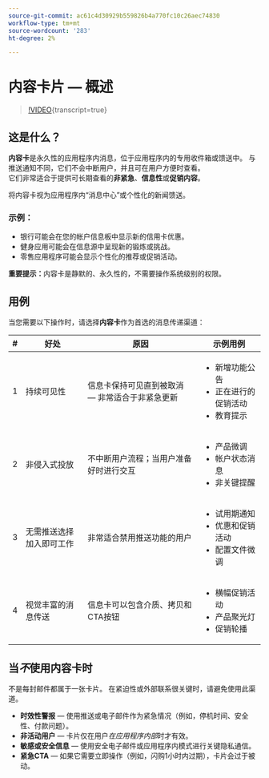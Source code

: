 ```yaml
---
source-git-commit: ac61c4d30929b559826b4a770fc10c26aec74830
workflow-type: tm+mt
source-wordcount: '283'
ht-degree: 2%

---
```

# 内容卡片 — 概述

>[!VIDEO](https://video.tv.adobe.com/v/3458224/?learn=on&enablevpops){transcript=true}

## 这是什么？

**内容卡**&#x200B;是永久性的应用程序内消息，位于应用程序内的专用收件箱或馈送中。 与推送通知不同，它们不会中断用户，并且可在用户方便时查看。\
它们非常适合于提供可长期查看的&#x200B;**非紧急**、**信息性**&#x200B;或&#x200B;**促销内容**。

将内容卡视为应用程序内“消息中心”或个性化的新闻馈送。

### 示例：

- 银行可能会在您的帐户信息板中显示新的信用卡优惠。
- 健身应用可能会在信息源中呈现新的锻炼或挑战。
- 零售应用程序可能会显示个性化的推荐或促销活动。

**重要提示：**&#x200B;内容卡是静默的、永久性的，不需要操作系统级别的权限。

## 用例

当您需要以下操作时，请选择&#x200B;**内容卡**&#x200B;作为首选的消息传递渠道：

| # | 好处 | 原因 | 示例用例 |
|---|---------|-----|-------------------|
| 1 | 持续可见性 | 信息卡保持可见直到被取消 — 非常适合于非紧急更新 | <ul><li>新增功能公告</li><li>正在进行的促销活动</li><li>教育提示</li></ul> |
| 2 | 非侵入式投放 | 不中断用户流程；当用户准备好时进行交互 | <ul><li>产品微调</li><li>帐户状态消息</li><li>非关键提醒</li></ul> |
| 3 | 无需推送选择加入即可工作 | 非常适合禁用推送功能的用户 | <ul><li>试用期通知</li><li>优惠和促销活动</li><li>配置文件微调</li></ul> |
| 4 | 视觉丰富的消息传送 | 信息卡可以包含介质、拷贝和CTA按钮 | <ul><li>横幅促销活动</li><li>产品聚光灯</li><li>促销轮播</li></ul> |

## 当&#x200B;*不*&#x200B;使用内容卡时

不是每封邮件都属于一张卡片。 在紧迫性或外部联系很关键时，请避免使用此渠道。

- **时效性警报** — 使用推送或电子邮件作为紧急情况（例如，停机时间、安全性、付款问题）。
- **非活动用户** — 卡片仅在用户&#x200B;*在应用程序内部*&#x200B;时才有效。
- **敏感或安全信息** — 使用安全电子邮件或应用程序内模式进行关键隐私通信。
- **紧急CTA** — 如果它需要立即操作（例如，闪购1小时内过期），卡片会过于被动。
